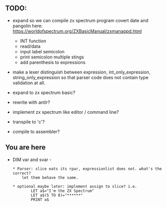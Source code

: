 
TODO:
-----
* expand so we can compile zx spectrum program covert date and pangolin here:
  https://worldofspectrum.org/ZXBasicManual/zxmanappd.html
  * INT function
  * read/data
  * input label semicolon
  * print semicolon multiple stings
  * add parenthesis to expressions

* make a lexer distinguish between expression, int_only_expression, string_only_expression
  so that parser code does not contain type validation at all.
* expand to zx spectrum basic?
* rewrite with antlr?
* implement zx spectrum like editor / command line?
* transpile to 'c'?
* compile to assembler?

You are here
------------
* DIM var and svar - 
  
      * Parser: slice eats its rpar, expressionlist does not. what's the correct?
          let them behave the same.
  
      * optional maybe later: implement assign to slice? i.e.
              LET a$="I'm the ZX Spectrum"
              LET a$(5 TO 8)="******"
              PRINT a$

